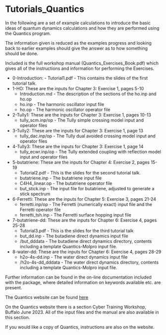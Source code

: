 # Tutorials\_Quantics
In the following are a set of example calculations to introduce the basic ideas of quantum dynamics
calculations and how they are performed using the Quantics program. 

The information given is reduced as the examples progress and looking back to earlier examples should give the answer as to how something should be done. 

Included is the full workshop manual (Quantics\_Exercises\_Book.pdf)  which gives all of the instructions and information for performing the Exercises.

* 0-Introduction: - Tutorial1.pdf - This contains the slides of the first tutorial talk. 
* 1-HO: These are the inputs for Chapter 3: Exercise 1, pages 5-10
    - Introduction.md - The description of the sections of the ho.inp and ho.op
    - ho.inp - The harmonic oscillator input file
    - ho.op - The harmonic oscillator operator file
* 2-Tully1: These are the inputs for Chapter 3: Exercise 1, pages 10-13
    - tully\_scm.inp/op - The Tully simple crossing model input and operator files
* 3-Tully2: These are the inputs for Chapter 3: Exercise 1, page 13
    - tully\_dac.inp/op - The Tully dual avoided crossing model input and operator files
* 4-Tully3: These are the inputs for Chapter 3: Exercise 1, page 14
    - tully\_ecwr.inp/op - The Tully extended coupling with reflection model input and operator files
* 5-butatriene: These are the inputs for Chapter 4: Exercise 2, pages 15-19
    - Tutorial2.pdf - This is the slides for the second tutorial talk.
    - butatriene.inp - The butatriene input file
    - C4H4\_linear.op - The butatriene operator file
    - but\_stick.inp - The input file for butatriene, adjusted to generate a stick spectrum
* 6-Ferretti: These are the inputs for Chapter 5: Exercise 3, pages 21-24
    - ferretti.inp/op - The Ferretti (numerically exact) input file and the Ferretti operator file
    - ferretti\_tsh.inp - The Ferretti surface hopping input file
* 7-butatriene-dd: These are the inputs for Chapter 6: Exercise 4, pages 25-28
    - Tutorial3.pdf - This is the slides for the third tutorial talk
    - but\_dd.inp - The butadiene direct dynamics input file
    - \/but\_dddata - The butadiene direct dynamics directory, contents including a template Quantics-Molpro input file.
* 8-water-dd: These are the inputs for Chapter 6: Exercise 4, pages 28-29
    - h2o-4s-dd.inp - The water direct dynamics input file
    - \/h2o-4s-dd\_dddata - The water direct dynamics directory, contents including a template Quantics-Molpro input file.


Further information can be found in the on-line documentation included with the package, where detailed information on keywords available etc. are present. 

The Quantics website can be found [here](https://www2.chem.ucl.ac.uk/quantics/index.html)

On the Quantics website there is a section Cyber Training Workshop, Buffalo June 2023. All of the input files and the manual are also available in this section.

If you would like a copy of Quantics, instructions are also on the website.
